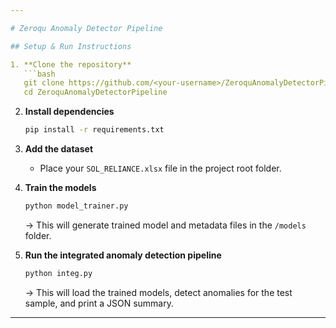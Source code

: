 ```yaml
---

# Zeroqu Anomaly Detector Pipeline

## Setup & Run Instructions

1. **Clone the repository**
   ```bash
   git clone https://github.com/<your-username>/ZeroquAnomalyDetectorPipeline.git
   cd ZeroquAnomalyDetectorPipeline
   ```

2. **Install dependencies**

   ```bash
   pip install -r requirements.txt
   ```

3. **Add the dataset**

   * Place your `SOL_RELIANCE.xlsx` file in the project root folder.

4. **Train the models**

   ```bash
   python model_trainer.py
   ```

   → This will generate trained model and metadata files in the `/models` folder.

5. **Run the integrated anomaly detection pipeline**

   ```bash
   python integ.py
   ```

   → This will load the trained models, detect anomalies for the test sample, and print a JSON summary.
---
```

